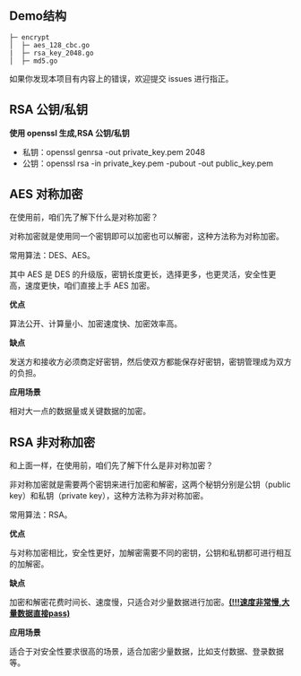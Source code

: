 ## Demo结构

```
├─ encrypt
│  ├─ aes_128_cbc.go
|  ├─ rsa_key_2048.go
│  ├─ md5.go
```

如果你发现本项目有内容上的错误，欢迎提交 issues 进行指正。

## RSA 公钥/私钥

**使用 openssl 生成,RSA 公钥/私钥**

- 私钥：openssl genrsa -out private_key.pem 2048
- 公钥：openssl rsa -in private_key.pem -pubout -out public_key.pem

## AES 对称加密

在使用前，咱们先了解下什么是对称加密？

对称加密就是使用同一个密钥即可以加密也可以解密，这种方法称为对称加密。

常用算法：DES、AES。

其中 AES 是 DES 的升级版，密钥长度更长，选择更多，也更灵活，安全性更高，速度更快，咱们直接上手 AES 加密。



**优点**

算法公开、计算量小、加密速度快、加密效率高。

**缺点**

发送方和接收方必须商定好密钥，然后使双方都能保存好密钥，密钥管理成为双方的负担。

**应用场景**

相对大一点的数据量或关键数据的加密。

## RSA 非对称加密

和上面一样，在使用前，咱们先了解下什么是非对称加密？

非对称加密就是需要两个密钥来进行加密和解密，这两个秘钥分别是公钥（public key）和私钥（private key），这种方法称为非对称加密。

常用算法：RSA。



**优点**

与对称加密相比，安全性更好，加解密需要不同的密钥，公钥和私钥都可进行相互的加解密。

**缺点**

加密和解密花费时间长、速度慢，只适合对少量数据进行加密。**<u>(!!!速度非常慢,大量数据直接pass)</u>**

**应用场景**

适合于对安全性要求很高的场景，适合加密少量数据，比如支付数据、登录数据等。

